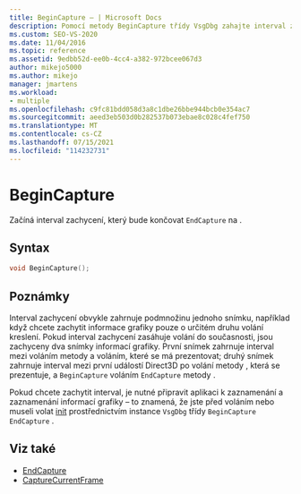 ```yaml
---
title: BeginCapture – | Microsoft Docs
description: Pomocí metody BeginCapture třídy VsgDbg zahajte interval zachytávání, který končí na EndCapture.
ms.custom: SEO-VS-2020
ms.date: 11/04/2016
ms.topic: reference
ms.assetid: 9edbb52d-ee0b-4cc4-a382-972bcee067d3
author: mikejo5000
ms.author: mikejo
manager: jmartens
ms.workload:
- multiple
ms.openlocfilehash: c9fc81bdd058d3a8c1dbe26bbe944bcb0e354ac7
ms.sourcegitcommit: aeed3eb503d0b282537b073ebae8c028c4fef750
ms.translationtype: MT
ms.contentlocale: cs-CZ
ms.lasthandoff: 07/15/2021
ms.locfileid: "114232731"
---
```

# <a name="begincapture"></a>BeginCapture
Začíná interval zachycení, který bude končovat `EndCapture` na .

## <a name="syntax"></a>Syntax

```C++
void BeginCapture();
```

## <a name="remarks"></a>Poznámky
 Interval zachycení obvykle zahrnuje podmnožinu jednoho snímku, například když chcete zachytit informace grafiky pouze o určitém druhu volání kreslení. Pokud interval zachycení zasáhuje volání do současnosti, jsou zachyceny dva snímky informací grafiky. První snímek zahrnuje interval mezi voláním metody a voláním, které se má prezentovat; druhý snímek zahrnuje interval mezi první událostí Direct3D po volání metody , která se prezentuje, a `BeginCapture` voláním `EndCapture` metody .

 Pokud chcete zachytit interval, je nutné připravit aplikaci k zaznamenání a zaznamenání informací grafiky – to znamená, že jste před voláním nebo museli volat [init](init.md) prostřednictvím instance `VsgDbg` třídy `BeginCapture` `EndCapture` .

## <a name="see-also"></a>Viz také
- [EndCapture](endcapture.md)
- [CaptureCurrentFrame](capturecurrentframe.md)